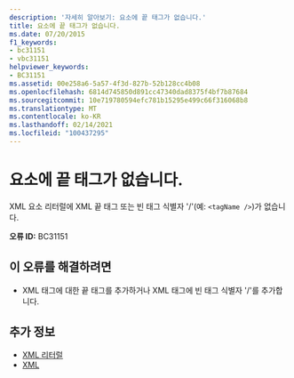 ```yaml
---
description: '자세히 알아보기: 요소에 끝 태그가 없습니다.'
title: 요소에 끝 태그가 없습니다.
ms.date: 07/20/2015
f1_keywords:
- bc31151
- vbc31151
helpviewer_keywords:
- BC31151
ms.assetid: 00e258a6-5a57-4f3d-827b-52b128cc4b08
ms.openlocfilehash: 6814d745850d891cc47340dad8375f4bf7b87684
ms.sourcegitcommit: 10e719780594efc781b15295e499c66f316068b8
ms.translationtype: MT
ms.contentlocale: ko-KR
ms.lasthandoff: 02/14/2021
ms.locfileid: "100437295"
---
```

# <a name="element-is-missing-an-end-tag"></a>요소에 끝 태그가 없습니다.

XML 요소 리터럴에 XML 끝 태그 또는 빈 태그 식별자 '/'(예: `<tagName />`)가 없습니다.  
  
 **오류 ID:** BC31151  
  
## <a name="to-correct-this-error"></a>이 오류를 해결하려면  
  
- XML 태그에 대한 끝 태그를 추가하거나 XML 태그에 빈 태그 식별자 '/'를 추가합니다.  
  
## <a name="see-also"></a>추가 정보

- [XML 리터럴](../language-reference/xml-literals/index.md)
- [XML](../programming-guide/language-features/xml/index.md)
